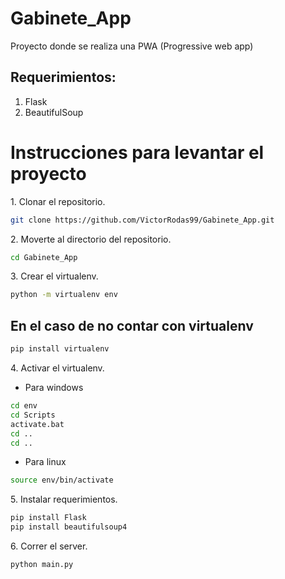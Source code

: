 # Gabinete_App

Proyecto donde se realiza una PWA (Progressive web app)

## Requerimientos:

1. Flask
2. BeautifulSoup

# Instrucciones para levantar el proyecto

<p>1. Clonar el repositorio.</p>

```bash
git clone https://github.com/VictorRodas99/Gabinete_App.git
```

<p>2. Moverte al directorio del repositorio.</p>

```bash
cd Gabinete_App
```

<p>3. Crear el virtualenv.</p>

```bash
python -m virtualenv env
```

## En el caso de no contar con virtualenv

```bash
pip install virtualenv
```

<p>4. Activar el virtualenv.</p>

- Para windows

```bash
cd env
cd Scripts
activate.bat
cd ..
cd ..
```

- Para linux

```bash
source env/bin/activate
```

<p>5. Instalar requerimientos.</p>

```bash
pip install Flask
pip install beautifulsoup4
```

<p>6. Correr el server.</p>

```bash
python main.py
```